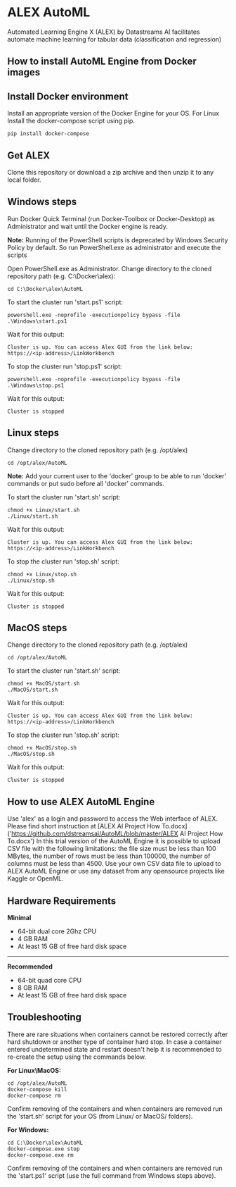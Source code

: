 # ALEX AutoML
Automated Learning Engine X (ALEX) by Datastreams AI facilitates automate machine learning for tabular data (classification and regression)


## How to install AutoML Engine from Docker images
## Install Docker environment

Install an appropriate version of the Docker Engine for your OS. For Linux Install the docker-compose script using pip.
	
	pip install docker-compose

## Get ALEX

Clone this repository or download a zip archive and then unzip it to any local folder.

## Windows steps

Run Docker Quick Terminal (run Docker-Toolbox or Docker-Desktop) as Administrator and wait until the Docker engine is ready.

**Note:**
Running of the PowerShell scripts is deprecated by Windows Security Policy by default. So run PowerShell.exe as administrator and execute the scripts

Open PowerShell.exe as Administrator. Change directory to the cloned repository path (e.g. C:\Docker\alex):

	cd C:\Docker\alex\AutoML

To start the cluster run 'start.ps1' script: 

	powershell.exe -noprofile -executionpolicy bypass -file .\Windows\start.ps1

Wait for this output:

	Cluster is up. You can access Alex GUI from the link below:
	https://<ip-address>/LinkWorkbench


To stop the cluster run 'stop.ps1' script:

    powershell.exe -noprofile -executionpolicy bypass -file .\Windows\stop.ps1
	
Wait for this output:

	Cluster is stopped

## Linux steps

Change directory to the cloned repository path (e.g. /opt/alex)

	cd /opt/alex/AutoML

**Note:**
Add your current user to the 'docker' group to be able to run 'docker' commands or put sudo before all 'docker' commands.

To start the cluster run 'start.sh' script:
	
	chmod +x Linux/start.sh
	./Linux/start.sh

Wait for this output:
	
	Cluster is up. You can access Alex GUI from the link below:
	https://<ip-address>/LinkWorkbench


To stop the cluster run 'stop.sh' script:

	chmod +x Linux/stop.sh
	./Linux/stop.sh

Wait for this output:
	
	Cluster is stopped


## MacOS steps

Change directory to the cloned repository path (e.g. /opt/alex)

    cd /opt/alex/AutoML
	
To start the cluster run 'start.sh' script:

    chmod +x MacOS/start.sh
	./MacOS/start.sh
	
Wait for this output:
	
	Cluster is up. You can access Alex GUI from the link below:
	https://<ip-address>/LinkWorkbench


To stop the cluster run 'stop.sh' script:

    chmod +x MacOS/stop.sh
	./MacOS/stop.sh

Wait for this output:
	
	Cluster is stopped


## How to use ALEX AutoML Engine

Use 'alex' as a login and password to access the Web interface of ALEX. Please find short instruction at [ALEX AI Project How To.docx] ('https://github.com/dstreamsai/AutoML/blob/master/ALEX AI Project How To.docx')
In this trial version of the AutoML Engine it is possible to upload CSV file with the following limitations: the file size must be less than 100 MBytes, the number of rows must be less than 100000, the number of columns must be less than 4500.
Use your own CSV data file to upload to ALEX AutoML Engine or use any dataset from any opensource projects like Kaggle or OpenML.

## Hardware Requirements

**Minimal**
- 64-bit dual core 2Ghz CPU
- 4 GB RAM
- At least 15 GB of free hard disk space

***

**Recommended**
- 64-bit quad core CPU
- 8 GB RAM
- At least 15 GB of free hard disk space

## Troubleshooting

There are rare situations when containers cannot be restored correctly after hard shutdown or another type of container hard stop. 
In case a container entered undetermined state and restart doesn't help it is recommended to re-create the setup using the commands below.

**For Linux\MacOS:**

	cd /opt/alex/AutoML
	docker-compose kill
	docker-compose rm

Confirm removing of the containers and when containers are removed run the 'start.sh' script for your OS (from Linux/ or MacOS/ folders).

**For Windows:**

	cd C:\Docker\alex\AutoML
	docker-compose.exe stop
	docker-compose.exe rm

Confirm removing of the containers and when containers are removed run the 'start.ps1' script (use the full command from Windows steps above). 	